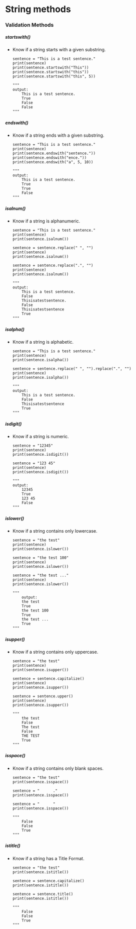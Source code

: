 # String methods

### Validation Methods

##### startswith()
 
- Know if a string starts with a given substring.
    
    ```
    sentence = "This is a test sentence."
    print(sentence)
    print(sentence.startswith("This"))
    print(sentence.startswith("this"))
    print(sentence.startswith("this", 5))
    
    """
    output:
        This is a test sentence.
        True
        False
        False
    """
    ```
    
##### endswith()
 
- Know if a string ends with a given substring.
    
    ```
    sentence = "This is a test sentence."
    print(sentence)
    print(sentence.endswith("sentence."))
    print(sentence.endswith("ence."))
    print(sentence.endswith("a", 5, 10))
    
    """
    output:
        This is a test sentence.
        True
        True
        False
    """
    ```   
    
##### isalnum()
 
- Know if a string is alphanumeric.
    
    ```
    sentence = "This is a test sentence."
    print(sentence)
    print(sentence.isalnum())
    
    sentence = sentence.replace(" ", "")
    print(sentence)
    print(sentence.isalnum())
    
    sentence = sentence.replace(".", "")
    print(sentence)
    print(sentence.isalnum())
    
    """
    output:
        This is a test sentence.
        False
        Thisisatestsentence.
        False
        Thisisatestsentence
        True
    """
    ``` 
    
##### isalpha()
 
- Know if a string is alphabetic.
    
    ```
    sentence = "This is a test sentence."
    print(sentence)
    print(sentence.isalpha())
    
    sentence = sentence.replace(" ", "").replace(".", "")
    print(sentence)
    print(sentence.isalpha())
    
    """
    output:
        This is a test sentence.
        False
        Thisisatestsentence
        True
    """
    ```        
    
##### isdigit()
 
- Know if a string is numeric.
    
    ```
    sentence = "12345"
    print(sentence)
    print(sentence.isdigit())
    
    sentence = "123 45"
    print(sentence)
    print(sentence.isdigit())
    
    """
    output:
        12345
        True
        123 45
        False
    """
    ```
    
##### islower()
 
- Know if a string contains only lowercase.
    
    ```
    sentence = "the test"
    print(sentence)
    print(sentence.islower())
    
    sentence = "the test 100"
    print(sentence)
    print(sentence.islower())
    
    sentence = "the test ..."
    print(sentence)
    print(sentence.islower())
    
    """
        output:
        the test
        True
        the test 100
        True
        the test ...
        True
    """
    ```   
    
##### isupper()
 
- Know if a string contains only uppercase.
    
    ```
    sentence = "the test"
    print(sentence)
    print(sentence.isupper())
    
    sentence = sentence.capitalize()
    print(sentence)
    print(sentence.isupper())
    
    sentence = sentence.upper()
    print(sentence)
    print(sentence.isupper())
    
    """
        the test
        False
        The test
        False
        THE TEST
        True
    """
    ```    
    
##### isspace()
 
- Know if a string contains only blank spaces.
    
    ```
    sentence = "the test"
    print(sentence.isspace())
    
    sentence = "      ."
    print(sentence.isspace())
    
    sentence = "      "
    print(sentence.isspace())
    
    """
        False
        False
        True
    """
    ```
    
##### istitle()
 
- Know if a string has a Title Format.
    
    ```
    sentence = "the test"
    print(sentence.istitle())
    
    sentence = sentence.capitalize()
    print(sentence.istitle())
    
    sentence = sentence.title()
    print(sentence.istitle())
    
    """
        False
        False
        True
    """
    ```                             